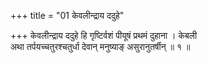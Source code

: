 +++
title = "01 केवलीन्द्राय ददुहे"

+++
केवलीन्द्राय ददुहे हि गृष्टिर्वशं पीयूषं प्रथमं दुहाना । केबली  
अथा तर्पयच्चतुरश्चतुर्धा देवान् मनुष्याङ् असुरानुतर्षीन् ॥ १ ॥